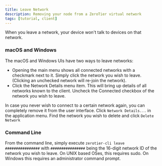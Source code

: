 ```yaml
---
title: Leave Network
description: Removing your node from a ZeroTier virtual network
tags: [tutorial, client]
---
```


When you leave a network, your device won't talk to devices on that network.

### macOS and Windows

The macOS and Windows UIs have two ways to leave networks:

- Opening the main menu shows all connected networks with a checkmark next to it. Simply click the network you wish to leave. (Clicking an unchecked network will re-join the network).
- Click the Network Details menu item. This will bring up details of all networks known to the client. Uncheck the Connected checkbox of the network you wish to leave.

In case you never wish to connect to a certain network again, you can completely remove it from the user interface. Click `Network Details...` in the application menu. Find the network you wish to delete and click `Delete Network`

### Command Line

From the command line, simply execute `zerotier-cli leave ################` with `################` being the 16-digit network ID of the network you wish to leave. On UNIX based OSes, this requires sudo. On Windows this requires an administrator command prompt.

